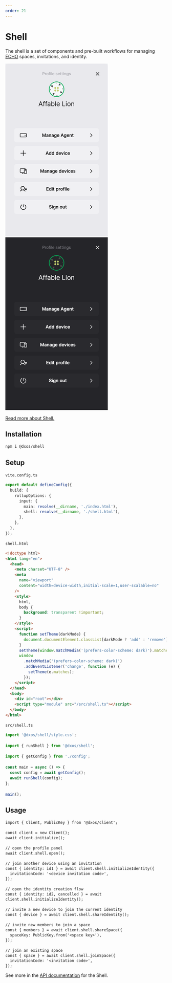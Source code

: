 ```yaml
---
order: 21
---
```


<!-- TODO(wittjosiah): Dedupe with ../react/shell.md -->

# Shell

The shell is a set of components and pre-built workflows for managing [ECHO](../platform) spaces, invitations, and identity.

<div class="shell-images">
  <img class="light" src="../platform/images/shell-light.png" alt="Shell profile panel" />
  <img class="dark" src="../platform/images/shell-dark.png" alt="Shell profile panel" />
</div>

[Read more about Shell.](../platform/halo.md#shell)

## Installation

```bash
npm i @dxos/shell
```

## Setup

`vite.config.ts`

```ts
export default defineConfig({
  build: {
    rollupOptions: {
      input: {
        main: resolve(__dirname, './index.html'),
        shell: resolve(__dirname, './shell.html'),
      },
    },
  },
});
```

`shell.html`

```html
<!doctype html>
<html lang="en">
  <head>
    <meta charset="UTF-8" />
    <meta
      name="viewport"
      content="width=device-width,initial-scale=1,user-scalable=no"
    />
    <style>
      html,
      body {
        background: transparent !important;
      }
    </style>
    <script>
      function setTheme(darkMode) {
        document.documentElement.classList[darkMode ? 'add' : 'remove']('dark');
      }
      setTheme(window.matchMedia('(prefers-color-scheme: dark)').matches);
      window
        .matchMedia('(prefers-color-scheme: dark)')
        .addEventListener('change', function (e) {
          setTheme(e.matches);
        });
    </script>
  </head>
  <body>
    <div id="root"></div>
    <script type="module" src="/src/shell.ts"></script>
  </body>
</html>
```

`src/shell.ts`

```ts
import '@dxos/shell/style.css';

import { runShell } from '@dxos/shell';

import { getConfig } from './config';

const main = async () => {
  const config = await getConfig();
  await runShell(config);
};

main();
```

## Usage

```tsx file=./snippets/shell.ts#L5-
import { Client, PublicKey } from '@dxos/client';

const client = new Client();
await client.initialize();

// open the profile panel
await client.shell.open();

// join another device using an invitation
const { identity: id1 } = await client.shell.initializeIdentity({
  invitationCode: '<device invitation code>',
});

// open the identity creation flow
const { identity: id2, cancelled } = await client.shell.initializeIdentity();

// invite a new device to join the current identity
const { device } = await client.shell.shareIdentity();

// invite new members to join a space
const { members } = await client.shell.shareSpace({
  spaceKey: PublicKey.from('<space key>'),
});

// join an existing space
const { space } = await client.shell.joinSpace({
  invitationCode: '<invitation code>',
});
```

See more in the [API documentation](../../api/@dxos/client/classes/Shell.md) for the Shell.
